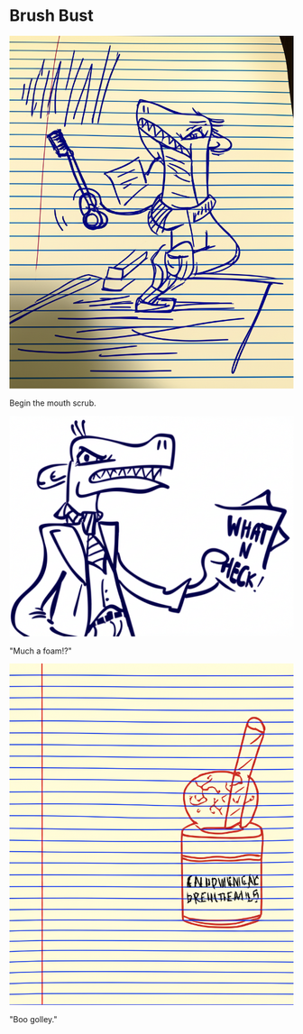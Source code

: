 # Brush Bust

![Garrey Goosey holds a toothbrush with toothpaste on it, looking determined.](brushing-1.png)

Begin the mouth scrub.

![Garrey Goosey's face and feathers are covered in toothpaste foam, looking confused.](brushing-2.png)

"Much a foam!?"

![Garrey Goosey throws the toothpaste-covered toothbrush to the ground in anger.](brushing-3.png)

"Boo golley."